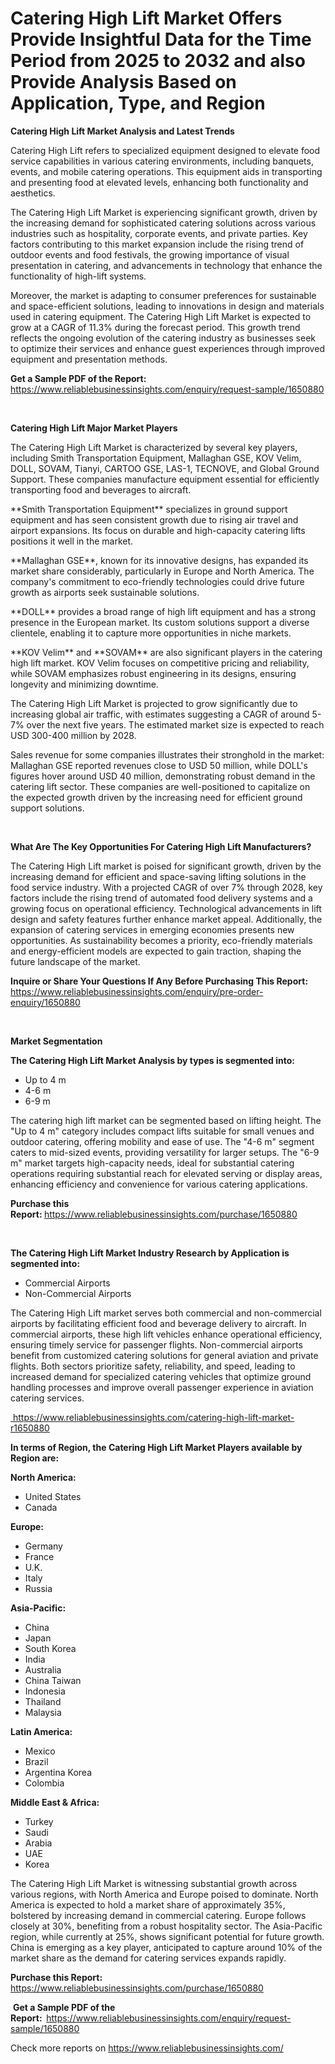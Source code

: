 <p><h1>Catering High Lift Market Offers Provide Insightful Data for the Time Period from 2025 to 2032 and also Provide Analysis Based on Application, Type, and Region</h1></p><p><strong>Catering High Lift Market Analysis and Latest Trends</strong></p>
<p><p>Catering High Lift refers to specialized equipment designed to elevate food service capabilities in various catering environments, including banquets, events, and mobile catering operations. This equipment aids in transporting and presenting food at elevated levels, enhancing both functionality and aesthetics.</p><p>The Catering High Lift Market is experiencing significant growth, driven by the increasing demand for sophisticated catering solutions across various industries such as hospitality, corporate events, and private parties. Key factors contributing to this market expansion include the rising trend of outdoor events and food festivals, the growing importance of visual presentation in catering, and advancements in technology that enhance the functionality of high-lift systems.</p><p>Moreover, the market is adapting to consumer preferences for sustainable and space-efficient solutions, leading to innovations in design and materials used in catering equipment. The Catering High Lift Market is expected to grow at a CAGR of 11.3% during the forecast period. This growth trend reflects the ongoing evolution of the catering industry as businesses seek to optimize their services and enhance guest experiences through improved equipment and presentation methods.</p></p>
<p><strong>Get a Sample PDF of the Report:&nbsp;</strong> <a href="https://www.reliablebusinessinsights.com/enquiry/request-sample/1650880?utm_campaign=3000&utm_medium=2&utm_source=Github&utm_content=ia&utm_term=23032025&utm_id=catering-high-lift">https://www.reliablebusinessinsights.com/enquiry/request-sample/1650880</a></p>
<p>&nbsp;</p>
<p><strong>Catering High Lift Major Market Players</strong></p>
<p><p>The Catering High Lift Market is characterized by several key players, including Smith Transportation Equipment, Mallaghan GSE, KOV Velim, DOLL, SOVAM, Tianyi, CARTOO GSE, LAS-1, TECNOVE, and Global Ground Support. These companies manufacture equipment essential for efficiently transporting food and beverages to aircraft.</p><p>**Smith Transportation Equipment** specializes in ground support equipment and has seen consistent growth due to rising air travel and airport expansions. Its focus on durable and high-capacity catering lifts positions it well in the market. </p><p>**Mallaghan GSE**, known for its innovative designs, has expanded its market share considerably, particularly in Europe and North America. The company's commitment to eco-friendly technologies could drive future growth as airports seek sustainable solutions. </p><p>**DOLL** provides a broad range of high lift equipment and has a strong presence in the European market. Its custom solutions support a diverse clientele, enabling it to capture more opportunities in niche markets. </p><p>**KOV Velim** and **SOVAM** are also significant players in the catering high lift market. KOV Velim focuses on competitive pricing and reliability, while SOVAM emphasizes robust engineering in its designs, ensuring longevity and minimizing downtime.</p><p>The Catering High Lift Market is projected to grow significantly due to increasing global air traffic, with estimates suggesting a CAGR of around 5-7% over the next five years. The estimated market size is expected to reach USD 300-400 million by 2028. </p><p>Sales revenue for some companies illustrates their stronghold in the market: Mallaghan GSE reported revenues close to USD 50 million, while DOLL's figures hover around USD 40 million, demonstrating robust demand in the catering lift sector. These companies are well-positioned to capitalize on the expected growth driven by the increasing need for efficient ground support solutions.</p></p>
<p>&nbsp;</p>
<p><strong>What Are The Key Opportunities For Catering High Lift Manufacturers?</strong></p>
<p><p>The Catering High Lift market is poised for significant growth, driven by the increasing demand for efficient and space-saving lifting solutions in the food service industry. With a projected CAGR of over 7% through 2028, key factors include the rising trend of automated food delivery systems and a growing focus on operational efficiency. Technological advancements in lift design and safety features further enhance market appeal. Additionally, the expansion of catering services in emerging economies presents new opportunities. As sustainability becomes a priority, eco-friendly materials and energy-efficient models are expected to gain traction, shaping the future landscape of the market.</p></p>
<p><strong>Inquire or Share Your Questions If Any Before Purchasing This Report:</strong> <a href="https://www.reliablebusinessinsights.com/enquiry/pre-order-enquiry/1650880?utm_campaign=3000&utm_medium=2&utm_source=Github&utm_content=ia&utm_term=23032025&utm_id=catering-high-lift">https://www.reliablebusinessinsights.com/enquiry/pre-order-enquiry/1650880</a></p>
<p>&nbsp;</p>
<p><strong>Market Segmentation</strong></p>
<p><strong>The Catering High Lift Market Analysis by types is segmented into:</strong></p>
<p><ul><li>Up to 4 m</li><li>4-6 m</li><li>6-9 m</li></ul></p>
<p><p>The catering high lift market can be segmented based on lifting height. The "Up to 4 m" category includes compact lifts suitable for small venues and outdoor catering, offering mobility and ease of use. The "4-6 m" segment caters to mid-sized events, providing versatility for larger setups. The "6-9 m" market targets high-capacity needs, ideal for substantial catering operations requiring substantial reach for elevated serving or display areas, enhancing efficiency and convenience for various catering applications.</p></p>
<p><strong>Purchase this Report:&nbsp;</strong><a href="https://www.reliablebusinessinsights.com/purchase/1650880?utm_campaign=3000&utm_medium=2&utm_source=Github&utm_content=ia&utm_term=23032025&utm_id=catering-high-lift">https://www.reliablebusinessinsights.com/purchase/1650880</a></p>
<p>&nbsp;</p>
<p><strong>The Catering High Lift Market Industry Research by Application is segmented into:</strong></p>
<p><ul><li>Commercial Airports</li><li>Non-Commercial Airports</li></ul></p>
<p><p>The Catering High Lift market serves both commercial and non-commercial airports by facilitating efficient food and beverage delivery to aircraft. In commercial airports, these high lift vehicles enhance operational efficiency, ensuring timely service for passenger flights. Non-commercial airports benefit from customized catering solutions for general aviation and private flights. Both sectors prioritize safety, reliability, and speed, leading to increased demand for specialized catering vehicles that optimize ground handling processes and improve overall passenger experience in aviation catering services.</p></p>
<p><a href="https://www.reliablebusinessinsights.com/catering-high-lift-market-r1650880?utm_campaign=3000&utm_medium=2&utm_source=Github&utm_content=ia&utm_term=23032025&utm_id=catering-high-lift">&nbsp;https://www.reliablebusinessinsights.com/catering-high-lift-market-r1650880</a></p>
<p><strong>In terms of Region, the Catering High Lift Market Players available by Region are:</strong></p>
<p>
    <p> <strong> North America: </strong>
        <ul>
            <li>United States</li>
            <li>Canada</li>
        </ul>
        </p> 
    <p> <strong> Europe: </strong>
        <ul>
            <li>Germany</li>
            <li>France</li>
            <li>U.K.</li>
            <li>Italy</li>
            <li>Russia</li>
        </ul>
        </p> 
    <p> <strong> Asia-Pacific: </strong>
        <ul>
            <li>China</li>
            <li>Japan</li>
            <li>South Korea</li>
            <li>India</li>
            <li>Australia</li>
            <li>China Taiwan</li>
            <li>Indonesia</li>
            <li>Thailand</li>
            <li>Malaysia</li>
        </ul>
        </p> 
    <p> <strong> Latin America: </strong>
        <ul>
            <li>Mexico</li>
            <li>Brazil</li>
            <li>Argentina Korea</li>
            <li>Colombia</li>
        </ul>
        </p> 
    <p> <strong> Middle East & Africa: </strong>
        <ul>
            <li>Turkey</li>
            <li>Saudi</li>
            <li>Arabia</li>
            <li>UAE</li>
            <li>Korea</li>
        </ul>
    </p>
    </p>
<p><p>The Catering High Lift Market is witnessing substantial growth across various regions, with North America and Europe poised to dominate. North America is expected to hold a market share of approximately 35%, bolstered by increasing demand in commercial catering. Europe follows closely at 30%, benefiting from a robust hospitality sector. The Asia-Pacific region, while currently at 25%, shows significant potential for future growth. China is emerging as a key player, anticipated to capture around 10% of the market share as the demand for catering services expands rapidly.</p></p>
<p><strong>Purchase this Report: </strong><a href="https://www.reliablebusinessinsights.com/purchase/1650880?utm_campaign=3000&utm_medium=2&utm_source=Github&utm_content=ia&utm_term=23032025&utm_id=catering-high-lift">https://www.reliablebusinessinsights.com/purchase/1650880</a></p>
<p>&nbsp;<strong>Get a Sample PDF of the Report:&nbsp;&nbsp;</strong><a href="https://www.reliablebusinessinsights.com/enquiry/request-sample/1650880?utm_campaign=3000&utm_medium=2&utm_source=Github&utm_content=ia&utm_term=23032025&utm_id=catering-high-lift">https://www.reliablebusinessinsights.com/enquiry/request-sample/1650880</a></p>
<p><strong></strong></p>
<p>Check more reports on <a href="https://www.reliablebusinessinsights.com/?utm_campaign=3000&utm_medium=2&utm_source=Github&utm_content=ia&utm_term=23032025&utm_id=catering-high-lift">https://www.reliablebusinessinsights.com/</a></p>